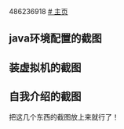 486236918 <a href="https://github.com/486236918/" target="_blank"># 主页</a>


## java环境配置的截图

## 装虚拟机的截图

## 自我介绍的截图

把这几个东西的截图放上来就行了！
